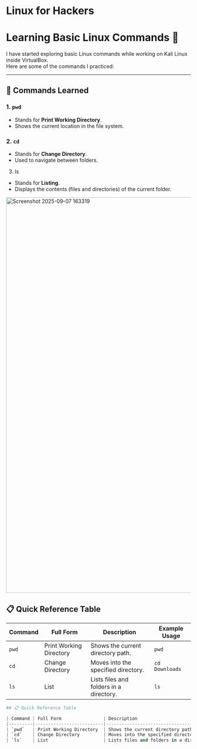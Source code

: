 # Linux for Hackers
# Learning Basic Linux Commands 🐧

I have started exploring basic Linux commands while working on Kali Linux inside VirtualBox.  
Here are some of the commands I practiced:

---

## 📂 Commands Learned

### 1. `pwd`  
- Stands for **Print Working Directory**.  
- Shows the current location in the file system.
 
### 2. `cd`

- Stands for **Change Directory**.
- Used to navigate between folders.

3. ls

- Stands for **Listing**.
- Displays the contents (files and directories) of the current folder.

<img width="1919" height="1079" alt="Screenshot 2025-09-07 163319" src="https://github.com/user-attachments/assets/b42adcd8-031d-4c49-b6ec-e0fa03ae81ee" />

## 📋 Quick Reference Table

| Command | Full Form                | Description                                | Example Usage         |
|---------|--------------------------|--------------------------------------------|-----------------------|
| `pwd`   | Print Working Directory  | Shows the current directory path.          | `pwd`                |
| `cd`    | Change Directory         | Moves into the specified directory.        | `cd Downloads`       |
| `ls`    | List                     | Lists files and folders in a directory.    | `ls`                 |

```python
## 📋 Quick Reference Table

| Command | Full Form                | Description                                | Example Usage         |
|---------|--------------------------|--------------------------------------------|-----------------------|
| `pwd`   | Print Working Directory  | Shows the current directory path.          | `pwd`                |
| `cd`    | Change Directory         | Moves into the specified directory.        | `cd Downloads`       |
| `ls`    | List                     | Lists files and folders in a directory.    | `ls`                 |

```
